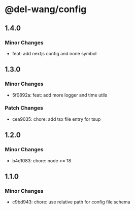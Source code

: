 # @del-wang/config

## 1.4.0

### Minor Changes

- feat: add nextjs config and none symbol

## 1.3.0

### Minor Changes

- 5f0892a: feat: add more logger and time utils

### Patch Changes

- cea9035: chore: add tsx file entry for tsup

## 1.2.0

### Minor Changes

- b4e1083: chore: node >= 18

## 1.1.0

### Minor Changes

- c9bd943: chore: use relative path for config file schema
